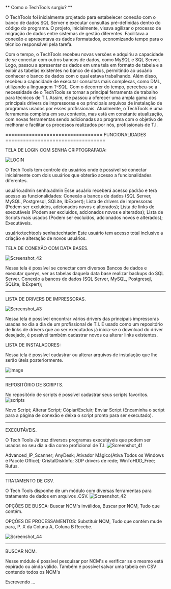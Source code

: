 **      Como o TechTools surgiu?   **

O TechTools foi inicialmente projetado para estabelecer conexão com o banco de dados SQL Server e executar consultas pré-definidas dentro do código do programa.
O projeto, inicialmente, visava agilizar o processo de migração de dados entre sistemas de gestão diferentes. Facilitava a conexão e apresentava os dados formatados, 
economizando tempo para o técnico responsável pela tarefa.

Com o tempo, o TechTools recebeu novas versões e adquiriu a capacidade de se conectar com outros bancos de dados, como MySQL e SQL Server. 
Logo, passou a apresentar os dados em uma tela em formato de tabela e a exibir as tabelas existentes no banco de dados, permitindo ao usuário conhecer o banco de dados com o qual estava trabalhando. 
Além disso, recebeu a capacidade de executar consultas mais complexas, como DML, utilizando a linguagem T-SQL.
Com o decorrer do tempo, percebeu-se a necessidade de o TechTools se tornar a principal ferramenta de trabalho para técnicos de T.I. 
Assim, ele passou a oferecer uma ampla gama dos principais drivers de impressoras e os principais arquivos de instalação de programas usados por esses profissionais.
Atualmente, o TechTools é uma ferramenta completa em seu contexto, mas está em constante atualização, com novas ferramentas sendo adicionadas ao programa com o objetivo de melhorar
e facilitar os processos realizados por nós, profissionais de T.I.


================================= FUNCIONALIDADES ==================================

TELA DE LOGIN COM SENHA CRIPTOGRAFADA:

![LOGIN](https://github.com/EduardoFerreira22/Tech_Tools/assets/104332245/759e38e3-8789-420d-beef-27d645885924)

O Tech Tools tem controle de usuários onde é possível se conectar inicialmente com dois usuários que obterão acesso a funcionalidades diferentes.

usuário:admin 
senha:admin 
Esse usuário receberá acesso padrão e terá acesso as funcionalidades:
Conexão a bancos de dados (SQL Server, MySQL, Postgresql, SQLite, IbExpert);
Lista de drivers de impressoras (Podem ser excluídos, adcionados novos e alterados);
Lista de links de executáveis (Podem ser excluídos, adcionados novos e alterados);
Lista de Scripts mais usados (Podem ser excluídos, adcionados novos e alterados);
Executáveis.

usuário:techtools 
senha:techtadm
Este usuário tem acesso total inclusive a criação e alteração de novos usuários.


TELA DE CONEXÃO COM DATA BASES.

![Screenshot_42](https://github.com/EduardoFerreira22/Tech_Tools/assets/104332245/4ef9aa2b-9e65-471e-a4c0-950eed65961b)

Nessa tela é possível se conectar com diversos Bancos de dados e executar querys, ver as tabelas daquela data base realizar backups do SQL Server.
Conexão a bancos de dados (SQL Server, MySQL, Postgresql, SQLite, IbExpert);

-----------------------------------------------------------------------------------------
LISTA DE DRIVERS DE IMPRESSORAS.

![Screenshot_43](https://github.com/EduardoFerreira22/Tech_Tools/assets/104332245/2fd44f1c-8929-4aab-b835-668c5dcacb9a)

Nessa tela é possível encontrar vários drivers das principais impressoras usadas no dia a dia de um profissional de T.I.
É usado como um repositório de links de drivers que ao ser executados já inicia-se o download do driver desejado, é possível
também cadastrar novos ou alterar links existentes.

LISTA DE INSTALADORES:

Nessa tela é possível cadastrar ou alterar arquivos de instalação que lhe serão úteis posteriormente.

![image](https://github.com/EduardoFerreira22/Tech_Tools/assets/104332245/008e605d-74a2-4588-b9e5-6692d3ac23d3)

-----------------------------------------------------------------------------------------
REPOSITÓRIO DE SCRIPTS.

No repositório de scripts é possível cadastrar seus scripts favoritos.
![scripts](https://github.com/EduardoFerreira22/Tech_Tools/assets/104332245/0d0b8171-26bc-41bc-9cd2-18d2f33e9de5)

Novo Script;
Alterar Script;
Cópiar/Excluir;
Enviar Script (Encaminha o script para a página de conexão e deixa o script pronto para ser executado).

-----------------------------------------------------------------------------------------
EXECUTÁVEIS.

O Tech Tools Já traz diversos programas executáveis que podem ser usados no seu dia a dia como proficional de T.I.
![Screenshot_41](https://github.com/EduardoFerreira22/Tech_Tools/assets/104332245/79a2eca1-e8dd-4fb2-8913-3bde9b261727)

Advanced_IP_Scanner;
AnyDesk;
Ativador Mágico(Ativa Todos os Windows e Pacote Office);
CristalDiskInfo;
3DP drivers de rede;
WinToHDD_Free;
Rufus.

-----------------------------------------------------------------------------------------
TRATAMENTO DE CSV.

O Tech Tools disponhe de um módulo com diversas ferramentas para tratamento de dados em arquivos .CSV.
![Screenshot_42](https://github.com/EduardoFerreira22/Tech_Tools/assets/104332245/4842706e-bfeb-48a1-936a-0c22be4a5b9a)

OPÇÕES DE BUSCA: Buscar NCM's inválidos, Buscar por NCM, Tudo que contém.

OPÇÕES DE PROCESSAMENTOS:
Substituir NCM, Tudo que contém mude para, P. X da Coluna A, Coluna B Recebe.

![Screenshot_44](https://github.com/EduardoFerreira22/Tech_Tools/assets/104332245/9bf219c6-86f0-4f77-8d5e-d7686e83845b)


-----------------------------------------------------------------------------------------
BUSCAR NCM.

Nesse módulo é possível pesquisar por NCM's e verificar se o mesmo está expirado ou ainda válido.
Também é possível salvar uma tabela em CSV contendo todos os NCM's 


Escrevendo ...

